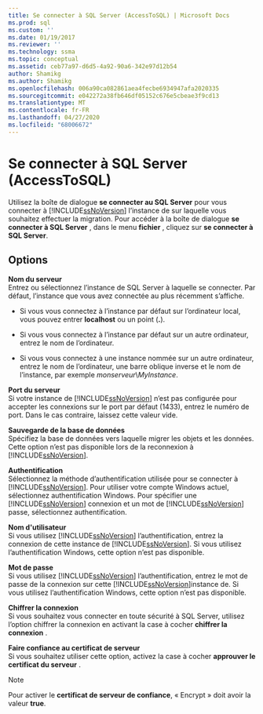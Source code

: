 ```yaml
---
title: Se connecter à SQL Server (AccessToSQL) | Microsoft Docs
ms.prod: sql
ms.custom: ''
ms.date: 01/19/2017
ms.reviewer: ''
ms.technology: ssma
ms.topic: conceptual
ms.assetid: ceb77a97-d6d5-4a92-90a6-342e97d12b54
author: Shamikg
ms.author: Shamikg
ms.openlocfilehash: 006a90ca082861aea4fecbe6934947afa2020335
ms.sourcegitcommit: e042272a38fb646df05152c676e5cbeae3f9cd13
ms.translationtype: MT
ms.contentlocale: fr-FR
ms.lasthandoff: 04/27/2020
ms.locfileid: "68006672"
---
```

# <a name="connect-to-sql-server-accesstosql"></a>Se connecter à SQL Server (AccessToSQL)
Utilisez la boîte de dialogue **se connecter au SQL Server** pour vous connecter à [!INCLUDE[ssNoVersion](../../includes/ssnoversion-md.md)] l’instance de sur laquelle vous souhaitez effectuer la migration. Pour accéder à la boîte de dialogue **se connecter à SQL Server** , dans le menu **fichier** , cliquez sur **se connecter à SQL Server**.  
  
## <a name="options"></a>Options  
**Nom du serveur**  
Entrez ou sélectionnez l’instance de SQL Server à laquelle se connecter. Par défaut, l’instance que vous avez connectée au plus récemment s’affiche.  
  
-   Si vous vous connectez à l’instance par défaut sur l’ordinateur local, vous pouvez entrer **localhost** ou un point (**.**).  
  
-   Si vous vous connectez à l’instance par défaut sur un autre ordinateur, entrez le nom de l’ordinateur.  
  
-   Si vous vous connectez à une instance nommée sur un autre ordinateur, entrez le nom de l’ordinateur, une barre oblique inverse et le nom de l’instance, par exemple *monserveur*\\*MyInstance*.  
  
**Port du serveur**  
Si votre instance de [!INCLUDE[ssNoVersion](../../includes/ssnoversion-md.md)] n’est pas configurée pour accepter les connexions sur le port par défaut (1433), entrez le numéro de port. Dans le cas contraire, laissez cette valeur vide.  
  
**Sauvegarde de la base de données**  
Spécifiez la base de données vers laquelle migrer les objets et les données. Cette option n’est pas disponible lors de la reconnexion à [!INCLUDE[ssNoVersion](../../includes/ssnoversion-md.md)].  
  
**Authentification**  
Sélectionnez la méthode d’authentification utilisée pour se connecter à [!INCLUDE[ssNoVersion](../../includes/ssnoversion-md.md)]. Pour utiliser votre compte Windows actuel, sélectionnez authentification Windows. Pour spécifier une [!INCLUDE[ssNoVersion](../../includes/ssnoversion-md.md)] connexion et un mot de [!INCLUDE[ssNoVersion](../../includes/ssnoversion-md.md)] passe, sélectionnez authentification.  
  
**Nom d'utilisateur**  
Si vous utilisez [!INCLUDE[ssNoVersion](../../includes/ssnoversion-md.md)] l’authentification, entrez la connexion de cette instance de [!INCLUDE[ssNoVersion](../../includes/ssnoversion-md.md)]. Si vous utilisez l’authentification Windows, cette option n’est pas disponible.  
  
**Mot de passe**  
Si vous utilisez [!INCLUDE[ssNoVersion](../../includes/ssnoversion-md.md)] l’authentification, entrez le mot de passe de la connexion sur cette [!INCLUDE[ssNoVersion](../../includes/ssnoversion-md.md)]instance de. Si vous utilisez l’authentification Windows, cette option n’est pas disponible.  
  
**Chiffrer la connexion**  
Si vous souhaitez vous connecter en toute sécurité à SQL Server, utilisez l’option chiffrer la connexion en activant la case à cocher **chiffrer la connexion** .  
  
**Faire confiance au certificat de serveur**  
Si vous souhaitez utiliser cette option, activez la case à cocher **approuver le certificat du serveur** .  
  
> [!NOTE]  
> Pour activer le **certificat de serveur de confiance**, « Encrypt » doit avoir la valeur **true**.  
  
